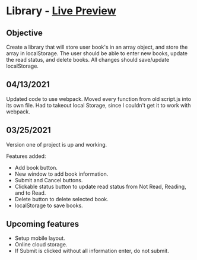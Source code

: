 # Library - [Live Preview](https://robisonwebdev.github.io/Library/)

## Objective
Create a library that will store user book's in an array object, and store the array in localStorage. The user should be able 
to enter new books, update the read status, and delete books. All changes should save/update localStorage.

## 04/13/2021
Updated code to use webpack. Moved every function from old script.js into its own file. Had to takeout local
Storage, since I couldn't get it to work with webpack. 

## 03/25/2021
Version one of project is up and working.

Features added:
- Add book button.
- New window to add book information.
- Submit and Cancel buttons.
- Clickable status button to update read status from Not Read, Reading, and to Read.
- Delete button to delete selected book.
- localStorage to save books.

## Upcoming features
- Setup mobile layout.
- Online cloud storage.
- If Submit is clicked without all information enter, do not submit.
